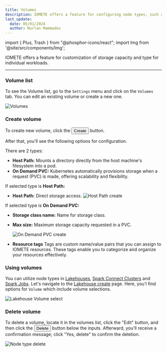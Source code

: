 ```yaml
---
title: Volumes
description: IOMETE offers a feature for configuring node types, such as CPU and memory.
last_update:
  date: 05/01/2024
  author: Nurlan Mammadov
---
```


import { Plus, Trash } from "@phosphor-icons/react";
import Img from '@site/src/components/Img';

IOMETE offers a feature for customization of storage capacity and type for individual workloads.

---

### Volume list

To see the Volume list, go to the `Settings` menu and click on the `Volumes` tab. You can edit an existing volume or create a new one.

<!-- Click on the <button class="button button--primary button-iom">Configure</button> button to get started. -->

<Img src="/img/user-guide/volumes/volumes.png" alt="Volumes" />

### Create volume

To create new volume, click the <button className="button button--primary button-iom"><Plus size={16}/>Create</button> button.

After that, you'll see the following options for configuration.

There are 2 types:

- **Host Path:** Mounts a directory directly from the host machine's filesystem into a pod.
- **On Demand PVC:** Kubernetes automatically provisions storage when a request (PVC) is made, offering scalability and flexibility.

If selected type is **Host Path:**

- **Host Path:** Direct storage access.
  <Img src="/img/user-guide/volumes/host-path-create.png" alt="Host Path create" maxWidth="600px" />

If selected type is **On Demand PVC:**

- **Storage class name:** Name for storage class.
- **Max size:** Maximum storage capacity requested in a PVC.

  <Img src="/img/user-guide/volumes/on-demand-create.png" alt="On Demand PVC create" maxWidth="600px" />

- **Resource tags** Tags are custom name/value pairs that you can assign to IOMETE resources. These tags enable you to categorize and organize your resources effectively.

### Using volumes

You can utilize node types in [Lakehouses](./virtual-lakehouses.md), [Spark Connect Clusters](./spark-connect.mdx) and [Spark Jobs](../developer-guide/spark-job/getting-started.md).
Let's navigate to the [Lakehouse create](./virtual-lakehouses.md#create-a-new-lakehouse) page. Here, you'l find options for `Volume` which include volume selections.

<Img src="/img/user-guide/volumes/select-volume.png" alt="Lakehouse Volume select" maxWidth="600px"/>

### Delete volume

To delete a volume, locate it in the volumes list, click the "Edit" button, and then click the <button class="button button--danger button--outline button-iom"><Trash size={16} /> Delete</button> button below the inputs. Afterward, you'll receive a confirmation message; click "Yes, delete" to confirm the deletion.

<Img src="/img/user-guide/volumes/volume-delete.png" alt="Node type delete" maxWidth="600px"/>
